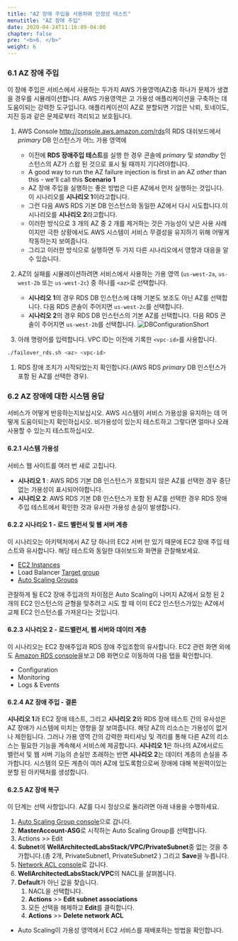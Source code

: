 ```yaml
---
title: "AZ 장애 주입을 사용하여 안정성 테스트"
menutitle: "AZ 장애 주입"
date: 2020-04-24T11:16:09-04:00
chapter: false
pre: "<b>6. </b>"
weight: 6
---
```


### 6.1 AZ 장애 주입

이 장애 주입은 서비스에서 사용하는 두가지 AWS 가용영역(AZ)중 하나가 문제가 생겼을 경우를 시뮬레이션합니다. AWS 가용영역은 고 가용성 애플리케이션을 구축하는 데 도움이되는 강력한 도구입니다. 애플리케이션이 AZ로 분할되면 기업은 낙뢰, 토네이도, 지진 등과 같은 문제로부터 격리되고 보호됩니다.

1. AWS Console <http://console.aws.amazon.com/rds>의 RDS 대쉬보드에서 _primary_ DB 인스턴스가 어느 가용 영역에 
      * 이전에 **RDS 장애주입 테스트**를 실행 한 경우 콘솔에 _primary_ 및 _standby_ 인스턴스의 AZ가 스왑 된 것으로 표시 될 때까지 기다려야합니다.
      * A good way to run the AZ failure injection is first in an AZ _other_ than this - we'll call this **Scenario 1**
      * AZ 장애 주입을 실행하는 좋은 방법은 다른 AZ에서 먼저 실행하는 것입니다. 이 시나리오를 **시나리오 1**이라고합니다.
      * 그런 다음 AWS RDS 기본 DB 인스턴스와 동일한 AZ에서 다시 시도합니다.이 시나리오를 **시나리오 2**라고합니다.
      * 이러한 방식으로 3 개의 AZ 중 2 개를 제거하는 것은 가능성이 낮은 사용 사례이지만 극한 상황에서도 AWS 시스템이 서비스 무결성을 유지하기 위해 어떻게 작동하는지 보여줍니다.
      * 그리고 이러한 방식으로 실행하면 두 가지 다른 시나리오에서 영향과 대응을 알 수 있습니다.
1. AZ의 실패를 시뮬레이션하려면 서비스에서 사용하는 가용 영역 (`us-west-2a`, `us-west-2b` 또는 `us-west-2c`) 중 하나를 `<az>`로 선택합니다.
      * **시나리오 1**의 경우 RDS DB 인스턴스에 대해 기본도 보조도 아닌 AZ를 선택합니다. 다음 RDS 콘솔이 주어지면 `us-west-2c`를 선택합니다.
      * **시나리오 2**의 경우 RDS DB 인스턴스의 기본 AZ를 선택합니다. 다음 RDS 콘솔이 주어지면 `us-west-2b`를 선택합니다.
      ![DBConfigurationShort](/Reliability/300_Testing_for_Resiliency_of_EC2_RDS_and_S3/Images/DBConfigurationShort.png)

1. 아래 명령어를 입력합니다. VPC ID는 이전에 기록한 `<vpc-id>`를 사용합니다.

```bash
./failover_rds.sh <az> <vpc-id>
```

1. RDS 장애 조치가 시작되었는지 확인합니다.(AWS RDS _primary_ DB 인스턴스가 포함 된 AZ를 선택한 경우).

### 6.2 AZ 장애에 대한 시스템 응답

서비스가 어떻게 반응하는지보십시오. AWS 시스템이 서비스 가용성을 유지하는 데 어떻게 도움이되는지 확인하십시오. 비가용성이 있는지 테스트하고 그렇다면 얼마나 오래 사용할 수 있는지 테스트하십시오.

#### 6.2.1 시스템 가용성

서비스 웹 사이트를 여러 번 새로 고칩니다.

* **시나리오 1** : AWS RDS 기본 DB 인스턴스가 포함되지 않은 AZ를 선택한 경우 중단없는 가용성이 표시되어야합니다.
* **시나리오 2**: AWS RDS 기본 DB 인스턴스가 포함 된 AZ를 선택한 경우 RDS 장애 주입 테스트에서 확인한 것과 유사한 가용성 손실이 발생합니다.

#### 6.2.2 시나리오 1 - 로드 밸런서 및 웹 서버 계층

이 시나리오는 아키텍처에서 AZ 당 하나의 EC2 서버 만 있기 때문에 EC2 장애 주입 테스트와 유사합니다. 해당 테스트와 동일한 대쉬보드와 화면을 관찰해보세요.

* [EC2 Instances](http://console.aws.amazon.com/ec2/v2/home?region=us-west-2#Instances:)
* Load Balancer [Target group](http://console.aws.amazon.com/ec2/v2/home?region=us-west-2#TargetGroups:)
* [Auto Scaling Groups](http://console.aws.amazon.com/ec2/autoscaling/home?region=us-west-2#AutoScalingGroups:)

관찰하게 될 EC2 장애 주입과의 차이점은 Auto Scaling이 나머지 AZ에서 요청 된 2 개의 EC2 인스턴스의 균형을 맞추려고 시도 할 때 이미 EC2 인스턴스가있는 AZ에서 교체 EC2 인스턴스를 가져온다는 것입니다.

#### 6.2.3 시나리오 2 - 로드밸런서, 웹 서버와 데이터 계층

이 시나리오는 EC2 장애주입과 RDS 장애 주입조합의 유사합니다. EC2 관련 화면 외에도 [Amazon RDS console](http://console.aws.amazon.com/rds)을보고 DB 화면으로 이동하여 다음 탭을 확인합니다.

* Configuration
* Monitoring
* Logs & Events

#### 6.2.4 AZ 장애 주입 - 결론

**시나리오 1**과 EC2 장애 테스트, 그리고 **시나리오 2**와 RDS 장애 테스트 간의 유사성은 AZ 장애가 시스템에 미치는 영향을 잘 보여줍니다. 해당 AZ의 리소스는 가용성이 없거나 제한됩니다. 그러나 가용 영역 간의 강력한 파티셔닝 및 격리를 통해 다른 AZ의 리소스는 필요한 기능을 계속해서 서비스에 제공합니다. **시나리오 1**은 하나의 AZ에서로드 밸런서 및 웹 서버 기능의 손실만 초래하는 반면 **시나리오 2**는 데이터 계층의 손실을 추가합니다. 시스템의 모든 계층이 여러 AZ에 있도록함으로써 장애에 대해 복원력이있는 분할 된 아키텍처를 생성합니다.

#### 6.2.5 AZ 장애 복구

이 단계는 선택 사항입니다. AZ를 다시 정상으로 돌리려면 아래 내용을 수행하세요.

1. [Auto Scaling Group console](http://console.aws.amazon.com/ec2/autoscaling/home?region=us-west-2#AutoScalingGroups:)으로 갑니다.
1. **MasterAccount-ASG**로 시작하는 Auto Scaling Group를 선택합니다.
1. Actions >> Edit
1. **Subnet**에 **WellArchitectedLabsStack/VPC/PrivateSubnet**중 없는 것을 추가합니다.(총 2개, PrivateSubnet1, PrivateSubnet2 ) 그리고 **Save**을 누릅니다.
1. [Network ACL console](https://us-west-2.console.aws.amazon.com/vpc/home?region=us-west-2#acls:)로 갑니다.
1. **WellArchitectedLabsStack/VPC**의 NACL을 살펴봅니다.
1.  **Default**가 아닌 값을 찾습니다.
      1. NACL을 선택합니다.
      1. **Actions** >> **Edit subnet associations**
      1. 모든 선택을 해제하고 **Edit**를 클릭합니다.
      1. **Actions** >> **Delete network ACL**

* Auto Scaling이 가용성 영역에서 EC2 서비스를 재배포하는 방법을 확인합니다.